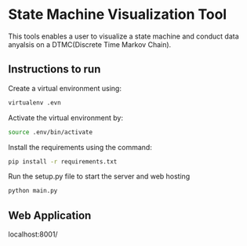 # State Machine Visualization Tool

This tools enables a user to visualize a state machine and conduct data anyalsis on a DTMC(Discrete Time Markov Chain).

## Instructions to run

Create a virtual environment using:

```bash
virtualenv .evn
```

Activate the virtual environment by:

```bash
source .env/bin/activate
```

Install the requirements using the command:

```bash
pip install -r requirements.txt
```

Run the setup.py file to start the server and web hosting

```bash
python main.py
```

## Web Application
localhost:8001/